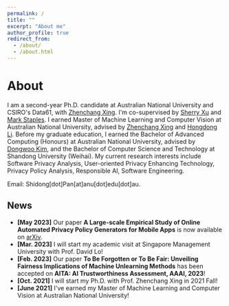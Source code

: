 ```yaml
---
permalink: /
title: ""
excerpt: "About me"
author_profile: true
redirect_from: 
  - /about/
  - /about.html
---
```

# <i class="fa fa-book fa-fw"></i>  About #

I am a second-year Ph.D. candidate at Australian National University and CSIRO's Data61, with [Zhenchang Xing](https://cecc.anu.edu.au/people/zhenchang-xing). I'm co-supervised by [Sherry Xu](https://people.csiro.au/X/S/Xiwei-Xu) and [Mark Staples](https://markstaples.com/). I earned Master of Machine Learning and Computer Vision at Australian National University, advised by [Zhenchang Xing](https://cecc.anu.edu.au/people/zhenchang-xing) and [Hongdong Li](https://users.cecs.anu.edu.au/~hongdong/). Before my graduate education, I earned the Bachelor of Advanced Computing (Honours) at Australian National University, advised by [Dongwoo Kim](https://dongwookim-ml.github.io/), and the Bachelor of Computer Science and Technology at Shandong University (Weihai). My current research interests include Software Privacy Analysis, User-oriented Privacy Enhancing Technology, Privacy Policy Analysis, Responsible AI, Software Engineering.

Email: Shidong[dot]Pan[at]anu[dot]edu[dot]au.

## <i class="fa fa-fw fa-rss "></i> News ##

<ul style="width: auto; height: 300px; overflow: auto">

  <li> <b> [May 2023]</b> Our paper <b>A Large-scale Empirical Study of Online Automated Privacy Policy Generators for Mobile Apps</b> is now available on <a href="https://arxiv.org/abs/2305.03271"> arXiv</a>.
    
  <li> <b>[Mar. 2023]</b> I will start my academic visit at Singapore Management University with Prof. David Lo!</li>

  <li> <b> [Feb. 2023]</b> Our paper <b>To Be Forgotten or To Be Fair: Unveiling Fairness Implications of Machine Unlearning Methods</b> has been accepted on <b>AITA: AI Trustworthiness Assessment, AAAI, 2023</b>!</li>
  
  <li> <b>[Oct. 2021]</b> I will start my Ph.D. with Prof. Zhenchang Xing in 2021 Fall!</li>

  <li> <b>[June 2021]</b> I've earned my Master of Machine Learning and Computer Vision at Australian National University!</li> 
</ul>

